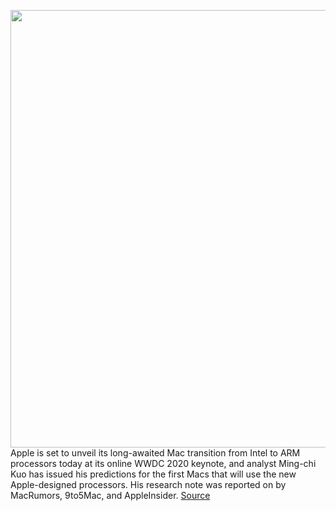 <img src='https://cdn.vox-cdn.com/thumbor/5JqMLre27bm25rwE_GT5TObWZg8=/0x0:2040x1360/1200x800/filters:focal(857x517:1183x843)/cdn.vox-cdn.com/uploads/chorus_image/image/66964152/dbohn_200506_4012_0007.0.jpg' width='700px' /><br/>
Apple is set to unveil its long-awaited Mac transition from Intel to ARM processors today at its online WWDC 2020 keynote, and analyst Ming-chi Kuo has issued his predictions for the first Macs that will use the new Apple-designed processors. His research note was reported on by MacRumors, 9to5Mac, and AppleInsider.
<a href='https://www.theverge.com/2020/6/21/21298607/first-arm-mac-macbook-pro-imac-ming-chi-kuo-wwdc-2020'> Source <a/>
